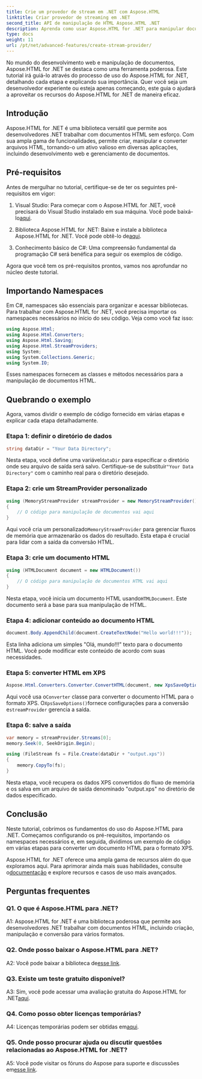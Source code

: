 ```yaml
---
title: Crie um provedor de stream em .NET com Aspose.HTML
linktitle: Criar provedor de streaming em .NET
second_title: API de manipulação de HTML Aspose.HTML .NET
description: Aprenda como usar Aspose.HTML for .NET para manipular documentos HTML com eficiência. Tutorial passo a passo para desenvolvedores.
type: docs
weight: 11
url: /pt/net/advanced-features/create-stream-provider/
---
```

No mundo do desenvolvimento web e manipulação de documentos, Aspose.HTML for .NET se destaca como uma ferramenta poderosa. Este tutorial irá guiá-lo através do processo de uso do Aspose.HTML for .NET, detalhando cada etapa e explicando sua importância. Quer você seja um desenvolvedor experiente ou esteja apenas começando, este guia o ajudará a aproveitar os recursos do Aspose.HTML for .NET de maneira eficaz.

## Introdução

Aspose.HTML for .NET é uma biblioteca versátil que permite aos desenvolvedores .NET trabalhar com documentos HTML sem esforço. Com sua ampla gama de funcionalidades, permite criar, manipular e converter arquivos HTML, tornando-o um ativo valioso em diversas aplicações, incluindo desenvolvimento web e gerenciamento de documentos.

## Pré-requisitos

Antes de mergulhar no tutorial, certifique-se de ter os seguintes pré-requisitos em vigor:

1. Visual Studio: Para começar com o Aspose.HTML for .NET, você precisará do Visual Studio instalado em sua máquina. Você pode baixá-lo[aqui](https://visualstudio.microsoft.com/).

2.  Biblioteca Aspose.HTML for .NET: Baixe e instale a biblioteca Aspose.HTML for .NET. Você pode obtê-lo de[aqui](https://releases.aspose.com/html/net/).

3. Conhecimento básico de C#: Uma compreensão fundamental da programação C# será benéfica para seguir os exemplos de código.

Agora que você tem os pré-requisitos prontos, vamos nos aprofundar no núcleo deste tutorial.

## Importando Namespaces

Em C#, namespaces são essenciais para organizar e acessar bibliotecas. Para trabalhar com Aspose.HTML for .NET, você precisa importar os namespaces necessários no início do seu código. Veja como você faz isso:

```csharp
using Aspose.Html;
using Aspose.Html.Converters;
using Aspose.Html.Saving;
using Aspose.Html.StreamProviders;
using System;
using System.Collections.Generic;
using System.IO;
```

Esses namespaces fornecem as classes e métodos necessários para a manipulação de documentos HTML.

## Quebrando o exemplo

Agora, vamos dividir o exemplo de código fornecido em várias etapas e explicar cada etapa detalhadamente.

### Etapa 1: definir o diretório de dados

```csharp
string dataDir = "Your Data Directory";
```

Nesta etapa, você define uma variável`dataDir` para especificar o diretório onde seu arquivo de saída será salvo. Certifique-se de substituir`"Your Data Directory"` com o caminho real para o diretório desejado.

### Etapa 2: crie um StreamProvider personalizado

```csharp
using (MemoryStreamProvider streamProvider = new MemoryStreamProvider())
{
    // O código para manipulação de documentos vai aqui
}
```

 Aqui você cria um personalizado`MemoryStreamProvider` para gerenciar fluxos de memória que armazenarão os dados do resultado. Esta etapa é crucial para lidar com a saída da conversão HTML.

### Etapa 3: crie um documento HTML

```csharp
using (HTMLDocument document = new HTMLDocument())
{
    // O código para manipulação de documentos HTML vai aqui
}
```

 Nesta etapa, você inicia um documento HTML usando`HTMLDocument`. Este documento será a base para sua manipulação de HTML.

### Etapa 4: adicionar conteúdo ao documento HTML

```csharp
document.Body.AppendChild(document.CreateTextNode("Hello world!!!"));
```

Esta linha adiciona um simples "Olá, mundo!!!" texto para o documento HTML. Você pode modificar este conteúdo de acordo com suas necessidades.

### Etapa 5: converter HTML em XPS

```csharp
Aspose.Html.Converters.Converter.ConvertHTML(document, new XpsSaveOptions(), streamProvider);
```

 Aqui você usa o`Converter` classe para converter o documento HTML para o formato XPS. O`XpsSaveOptions()`fornece configurações para a conversão e`streamProvider` gerencia a saída.

### Etapa 6: salve a saída

```csharp
var memory = streamProvider.Streams[0];
memory.Seek(0, SeekOrigin.Begin);

using (FileStream fs = File.Create(dataDir + "output.xps"))
{
    memory.CopyTo(fs);
}
```

Nesta etapa, você recupera os dados XPS convertidos do fluxo de memória e os salva em um arquivo de saída denominado "output.xps" no diretório de dados especificado.

## Conclusão

Neste tutorial, cobrimos os fundamentos do uso do Aspose.HTML para .NET. Começamos configurando os pré-requisitos, importando os namespaces necessários e, em seguida, dividimos um exemplo de código em várias etapas para converter um documento HTML para o formato XPS.

 Aspose.HTML for .NET oferece uma ampla gama de recursos além do que exploramos aqui. Para aprimorar ainda mais suas habilidades, consulte o[documentação](https://reference.aspose.com/html/net/) e explore recursos e casos de uso mais avançados.

## Perguntas frequentes

### Q1. O que é Aspose.HTML para .NET?

A1: Aspose.HTML for .NET é uma biblioteca poderosa que permite aos desenvolvedores .NET trabalhar com documentos HTML, incluindo criação, manipulação e conversão para vários formatos.

### Q2. Onde posso baixar o Aspose.HTML para .NET?

A2: Você pode baixar a biblioteca de[esse link](https://releases.aspose.com/html/net/).

### Q3. Existe um teste gratuito disponível?

 A3: Sim, você pode acessar uma avaliação gratuita do Aspose.HTML for .NET[aqui](https://releases.aspose.com/).

### Q4. Como posso obter licenças temporárias?

 A4: Licenças temporárias podem ser obtidas em[aqui](https://purchase.aspose.com/temporary-license/).

### Q5. Onde posso procurar ajuda ou discutir questões relacionadas ao Aspose.HTML for .NET?

 A5: Você pode visitar os fóruns do Aspose para suporte e discussões em[esse link](https://forum.aspose.com/).